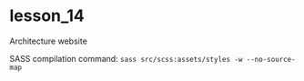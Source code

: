 # lesson_14
Architecture website

SASS compilation command: 
`sass src/scss:assets/styles -w --no-source-map`
